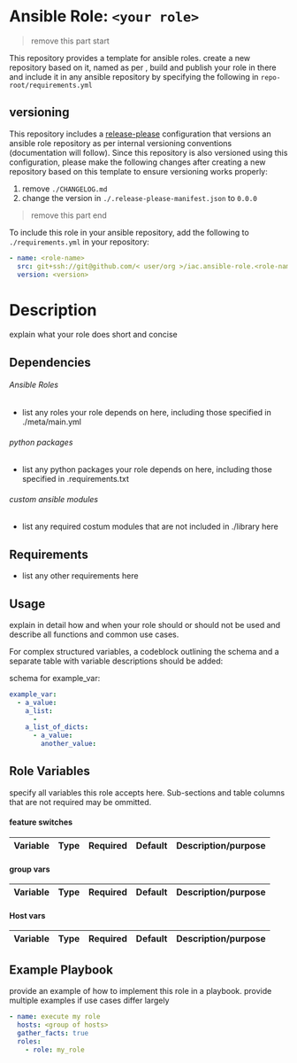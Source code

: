 # Ansible Role: `<your role>`

> remove this part start

This repository provides a template for ansible roles. create a new repository based on it, named as per <naming scheme>, build and publish your role in there and include it in any ansible repository by specifying the following in `repo-root/requirements.yml`

## versioning
This repository includes a [release-please](https://github.com/googleapis/release-please-action) configuration that versions an ansible role repository as per internal versioning conventions (documentation will follow).
Since this repository is also versioned using this configuration, please make the following changes after creating a new repository based on this template to ensure versioning works properly:
1. remove `./CHANGELOG.md`
2. change the version in `./.release-please-manifest.json` to `0.0.0`

> remove this part end

To include this role in your ansible repository, add the following to  `./requirements.yml` in your repository:

```yaml
- name: <role-name>
  src: git+ssh://git@github.com/< user/org >/iac.ansible-role.<role-name>.git
  version: <version>
```

# Description

explain what your role does short and concise

## Dependencies

###### Ansible Roles
+ list any roles your role depends on here, including those specified in ./meta/main.yml

###### python packages
+ list any python packages your role depends on here, including those specified in .requirements.txt

###### custom ansible modules
+ list any required costum modules that are not included in ./library here

## Requirements

+ list any other requirements here

## Usage

explain in detail how and when your role should or should not be used and describe all functions and common use cases.

For complex structured variables, a codeblock outlining the schema and a separate table with variable descriptions should be added:

schema for example_var:

```yaml
example_var:
  - a_value:
    a_list:
      -
    a_list_of_dicts:
      - a_value:
        another_value:
```


## Role Variables

specify all variables this role accepts here.
Sub-sections and table columns that are not required may be ommitted.

#### feature switches
Variable | Type | Required | Default | Description/purpose
--- | --- | --- | --- | ---


#### group vars
Variable | Type | Required | Default | Description/purpose
--- | --- | --- | --- | ---


#### Host vars
Variable | Type | Required | Default | Description/purpose
--- | --- | --- | --- | ---

## Example Playbook

provide an example of how to implement this role in a playbook. provide multiple examples if use cases differ largely

```yaml
- name: execute my role
  hosts: <group of hosts>
  gather_facts: true
  roles:
    - role: my_role
```